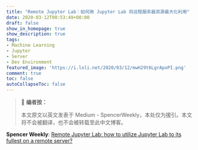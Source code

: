 ```yaml
---
title: "Remote Jupyter Lab：如何用 Jupyter Lab 将远程服务器资源最大化利用"
date: 2020-03-12T00:53:49+08:00
draft: false
show_in_homepage: true
show_description: true
tags:
- Machine Learning
- Jupyter
- Server
- Dev Environment
featured_image: 'https://i.loli.net/2020/03/12/mwH29t6LgrApoPI.png'
comment: true
toc: false
autoCollapseToc: false
---
```


> 🎃 **编者按：**
>
> 本文原文以英文发表于 Medium - SpencerWeekly，本处仅为援引。本文将不会被翻译，也不会被转载至此中文博客。

**Spencer Weekly**: [Remote Jupyter Lab: how to utilize Jupyter Lab to its fullest on a remote server?](https://medium.com/spencerweekly/remote-jupyter-lab-how-to-utilize-jupyter-lab-to-its-fullest-on-a-remote-server-2a359159d2f6)
